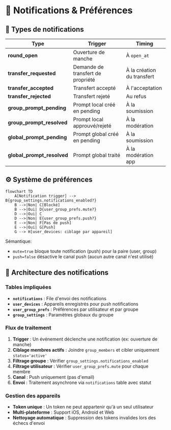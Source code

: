# 🔔 Notifications & Préférences

## 📨 Types de notifications

| Type                                  | Trigger                               | Timing                     |
| ------------------------------------- | ------------------------------------- | -------------------------- |
| **round_open**                        | Ouverture de manche                   | À `open_at`                |
| **transfer_requested**                | Demande de transfert de propriété     | À la création du transfert |
| **transfer_accepted**                 | Transfert accepté                     | À l'acceptation            |
| **transfer_rejected**                 | Transfert rejeté                      | Au refus                   |
| **group_prompt_pending**              | Prompt local créé en pending          | À la soumission            |
| **group_prompt_resolved**             | Prompt local approuvé/rejeté          | À la modération            |
| **global_prompt_pending**             | Prompt global créé en pending         | À la soumission            |
| **global_prompt_resolved**            | Prompt global traité                  | À la modération app        |

## ⚙️ Système de préférences

```mermaid
flowchart TD
    A[Notification trigger] --> B{group_settings.notifications_enabled?}
    B -->|Non| C[Blocké]
    B -->|Oui| D{user_group_prefs.mute?}
    D -->|Oui| C
    D -->|Non| E{user_group_prefs.push?}
    E -->|Non| F[Pas de push]
    E -->|Oui| G[Push]
    G --> H[user_devices: ciblage par appareil]
```

Sémantique:

- `mute=true` bloque toute notification (push) pour la paire (user, group)
- `push=false` désactive le canal push (aucun autre canal n'est utilisé)

## 📱 Architecture des notifications

### Tables impliquées

- **`notifications`** : File d'envoi des notifications
- **`user_devices`** : Appareils enregistrés pour push notifications
- **`user_group_prefs`** : Préférences par utilisateur et par groupe
- **`group_settings`** : Paramètres globaux du groupe

### Flux de traitement

1. **Trigger** : Un événement déclenche une notification (ex: ouverture de manche)
2. **Ciblage membres actifs** : Joindre `group_members` et cibler uniquement `status='active'`
3. **Filtrage groupe** : Vérifier `group_settings.notifications_enabled`
4. **Filtrage utilisateur** : Vérifier `user_group_prefs.mute` pour chaque membre
5. **Canal** : Push uniquement (pas d'email)
6. **Envoi** : Traitement asynchrone via `notifications` table avec statut

### Gestion des appareils

- **Token unique** : Un token ne peut appartenir qu'à un seul utilisateur
- **Multi-plateforme** : Support iOS, Android et Web
- **Nettoyage automatique** : Suppression des tokens invalides lors des échecs d'envoi

